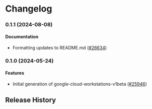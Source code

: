 # Changelog

### 0.1.1 (2024-08-08)

#### Documentation

* Formatting updates to README.md ([#26634](https://github.com/googleapis/google-cloud-ruby/issues/26634)) 

### 0.1.0 (2024-05-24)

#### Features

* Initial generation of google-cloud-workstations-v1beta ([#25946](https://github.com/googleapis/google-cloud-ruby/issues/25946)) 

## Release History
